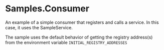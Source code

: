 # Samples.Consumer 

An example of a simple consumer that registers and calls a service.  In this case, it uses the SampleService.

The sample uses the default behavior of getting the registry address(s) from the environment variable `INITIAL_REGISTRY_ADDRESSES`

